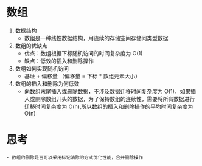 # 数组

1. 数据结构
   - 数组是一种线性数据结构，用连续的存储空间存储同类型数据
2. 数组的优缺点
   - 优点：数组根据下标随机访问的时间复杂度为 O(1)
   - 缺点：低效的插入和删除操作
3. 数组如何实现随机访问
   - 基址 + 偏移量 （偏移量 = 下标 \* 数组元素大小）
4. 数组的插入和删除为何低效
   - 向数组末尾插入或删除数据，不涉及数据迁移时间复杂度为 O(1)，如果插入或删除数组开头的数据，为了保持数组的连续性，需要将所有数据进行迁移时间复杂度为 O(n),所以数组的插入和删除操作的平均时间复杂度为 O(n)

# 思考

    - 数组的删除是否可以采用标记清除的方式优化性能，合并删除操作
